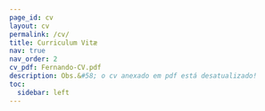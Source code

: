 ```yaml
---
page_id: cv
layout: cv
permalink: /cv/
title: Curriculum Vitæ
nav: true
nav_order: 2
cv_pdf: Fernando-CV.pdf
description: Obs.&#58; o cv anexado em pdf está desatualizado!
toc:
  sidebar: left
---
```

